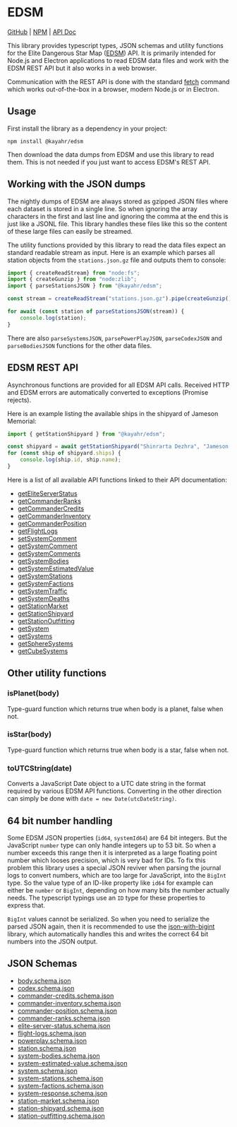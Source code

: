 EDSM
====

[GitHub] | [NPM] | [API Doc]

This library provides typescript types, JSON schemas and utility functions for the Elite Dangerous Star Map ([EDSM]) API. It is primarily intended for Node.js and Electron applications to read EDSM data files and work with the EDSM REST API but it also works in a web browser.

Communication with the REST API is done with the standard [fetch] command which works out-of-the-box in a browser, modern Node.js or in Electron.

Usage
-----

First install the library as a dependency in your project:

```
npm install @kayahr/edsm
```

Then download the data dumps from EDSM and use this library to read them. This is not needed if you just want to access EDSM's REST API.

Working with the JSON dumps
---------------------------

The nightly dumps of EDSM are always stored as gzipped JSON files where each dataset is stored in a single line. So when ignoring the array characters in the first and last line and ignoring the comma at the end this is just like a JSONL file. This library handles these files like this so the content of these large files can easily be streamed.

The utility functions provided by this library to read the data files expect an standard readable stream as input. Here is an example which parses all station objects from the `stations.json.gz` file and outputs them to console:

```typescript
import { createReadStream} from "node:fs";
import { createGunzip } from "node:zlib";
import { parseStationsJSON } from "@kayahr/edsm";

const stream = createReadStream("stations.json.gz").pipe(createGunzip());

for await (const station of parseStationsJSON(stream)) {
    console.log(station);
}

```

There are also `parseSystemsJSON`, `parsePowerPlayJSON`, `parseCodexJSON` and `parseBodiesJSON` functions for the other data files.

EDSM REST API
-------------

Asynchronous functions are provided for all EDSM API calls. Received HTTP and EDSM errors are automatically converted to exceptions (Promise rejects).

Here is an example listing the available ships in the shipyard of Jameson Memorial:

```typescript
import { getStationShipyard } from "@kayahr/edsm";

const shipyard = await getStationShipyard("Shinrarta Dezhra", "Jameson Memorial");
for (const ship of shipyard.ships) {
    console.log(ship.id, ship.name);
}
```

Here is a list of all available API functions linked to their API documentation:

* [getEliteServerStatus]
* [getCommanderRanks]
* [getCommanderCredits]
* [getCommanderInventory]
* [getCommanderPosition]
* [getFlightLogs]
* [setSystemComment]
* [getSystemComment]
* [getSystemComments]
* [getSystemBodies]
* [getSystemEstimatedValue]
* [getSystemStations]
* [getSystemFactions]
* [getSystemTraffic]
* [getSystemDeaths]
* [getStationMarket]
* [getStationShipyard]
* [getStationOutfitting]
* [getSystem]
* [getSystems]
* [getSphereSystems]
* [getCubeSystems]


Other utility functions
-----------------------

### isPlanet(body)

Type-guard function which returns true when body is a planet, false when not.

### isStar(body)

Type-guard function which returns true when body is a star, false when not.

### toUTCString(date)

Converts a JavaScript Date object to a UTC date string in the format required by various EDSM API functions. Converting in the other direction can simply be done with `date = new Date(utcDateString)`.


64 bit number handling
----------------------

Some EDSM JSON properties (`id64`, `systemId64`) are 64 bit integers. But the JavaScript `number` type can only handle integers up to 53 bit. So when a number exceeds this range then it is interpreted as a large floating point number which looses precision, which is very bad for IDs. To fix this problem this library uses a special JSON reviver when parsing the journal logs to convert numbers, which are too large for JavaScript, into the `BigInt` type. So the value type of an ID-like property like `id64` for example can either be `number` or `BigInt`, depending on how many bits the number actually needs. The typescript typings use an `ID` type for these properties to express that.

`BigInt` values cannot be serialized. So when you need to serialize the parsed JSON again, then it is recommended to use the [json-with-bigint] library, which automatically handles this and writes the correct 64 bit numbers into the JSON output.


JSON Schemas
------------

* [body.schema.json](https://kayahr.github.io/edsm/schemas/body.schema.json)
* [codex.schema.json](https://kayahr.github.io/edsm/schemas/codex.schema.json)
* [commander-credits.schema.json](https://kayahr.github.io/edsm/schemas/commander-credits.schema.json)
* [commander-inventory.schema.json](https://kayahr.github.io/edsm/schemas/commander-inventory.schema.json)
* [commander-position.schema.json](https://kayahr.github.io/edsm/schemas/commander-position.schema.json)
* [commander-ranks.schema.json](https://kayahr.github.io/edsm/schemas/commander-ranks.schema.json)
* [elite-server-status.schema.json](https://kayahr.github.io/edsm/schemas/elite-server-status.schema.json)
* [flight-logs.schema.json](https://kayahr.github.io/edsm/schemas/flight-logs.schema.json)
* [powerplay.schema.json](https://kayahr.github.io/edsm/schemas/powerplay.schema.json)
* [station.schema.json](https://kayahr.github.io/edsm/schemas/station.schema.json)
* [system-bodies.schema.json](https://kayahr.github.io/edsm/schemas/system-bodies.schema.json)
* [system-estimated-value.schema.json](https://kayahr.github.io/edsm/schemas/system-estimated-value.schema.json)
* [system.schema.json](https://kayahr.github.io/edsm/schemas/system.schema.json)
* [system-stations.schema.json](https://kayahr.github.io/edsm/schemas/system-stations.schema.json)
* [system-factions.schema.json](https://kayahr.github.io/edsm/schemas/system-factions.schema.json)
* [system-response.schema.json](https://kayahr.github.io/edsm/schemas/system-response.schema.json)
* [station-market.schema.json](https://kayahr.github.io/edsm/schemas/station-market.schema.json)
* [station-shipyard.schema.json](https://kayahr.github.io/edsm/schemas/station-shipyard.schema.json)
* [station-outfitting.schema.json](https://kayahr.github.io/edsm/schemas/station-outfitting.schema.json)

[API Doc]: https://kayahr.github.io/edsm/
[GitHub]: https://github.com/kayahr/edsm
[NPM]: https://www.npmjs.com/package/@kayahr/edsm
[EDSM]: https://www.edsm.net/
[fetch]: https://developer.mozilla.org/en-US/docs/Web/API/Fetch_API
[json-with-bigint]: https://www.npmjs.com/package/json-with-bigint
[getEliteServerStatus]: https://kayahr.github.io/edsm/functions/getEliteServerStatus.html
[getCommanderRanks]: https://kayahr.github.io/edsm/functions/getCommanderRanks.html
[getCommanderCredits]: https://kayahr.github.io/edsm/functions/getCommanderCredits.html
[getCommanderInventory]: https://kayahr.github.io/edsm/functions/getCommanderInventory.html
[getCommanderPosition]: https://kayahr.github.io/edsm/functions/getCommanderPosition.html
[getFlightLogs]: https://kayahr.github.io/edsm/functions/getFlightLogs.html
[setSystemComment]: https://kayahr.github.io/edsm/functions/setSystemComment.html
[getSystemComment]: https://kayahr.github.io/edsm/functions/getSystemComment.html
[getSystemComments]: https://kayahr.github.io/edsm/functions/getSystemComments.html
[getSystemBodies]: https://kayahr.github.io/edsm/functions/getSystemBodies.html
[getSystemEstimatedValue]: https://kayahr.github.io/edsm/functions/getSystemEstimatedValue.html
[getSystemStations]: https://kayahr.github.io/edsm/functions/getSystemStations.html
[getStationMarket]: https://kayahr.github.io/edsm/functions/getStationMarket.html
[getStationShipyard]: https://kayahr.github.io/edsm/functions/getStationShipyard.html
[getStationOutfitting]: https://kayahr.github.io/edsm/functions/getStationOutfitting.html
[getSystemFactions]: https://kayahr.github.io/edsm/functions/getSystemFactions.html
[getSystemTraffic]: https://kayahr.github.io/edsm/functions/getSystemTraffic.html
[getSystemDeaths]: https://kayahr.github.io/edsm/functions/getSystemDeaths.html
[getSystem]: https://kayahr.github.io/edsm/functions/getSystem.html
[getSystems]: https://kayahr.github.io/edsm/functions/getSystems.html
[getSphereSystems]: https://kayahr.github.io/edsm/functions/getSphereSystems.html
[getCubeSystems]: https://kayahr.github.io/edsm/functions/getCubeSystems.html
[getDiscardEvents]: https://kayahr.github.io/edsm/functions/getDiscardEvents.html
[sendEvents]: https://kayahr.github.io/edsm/functions/sendEvents.html
